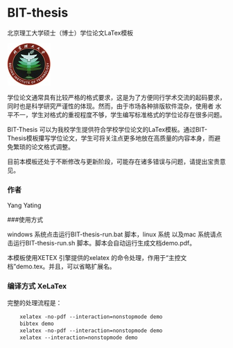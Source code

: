 # BIT-thesis
北京理工大学硕士（博士）学位论文LaTex模板

![](https://github.com/y-yating/image/raw/master/image-school/BIT_small.jpg)

学位论文通常具有比较严格的格式要求，这是为了方便同行学术交流的起码要求，同时也是科学研究严谨性的体现。然而，由于市场各种排版软件混杂，使用者
水平不一，学生对格式的重视程度不够，学生编写标准格式的学位论存在很多问题。

BIT-Thesis 可以为我校学生提供符合学校学位论文的LaTex模板。通过BIT-Thesis模板攥写学位论文，学生可将关注点更多地放在高质量的内容本身，而避免繁琐的论文格式调整。

目前本模板还处于不断修改与更新阶段，可能存在诸多错误与问题，请提出宝贵意见。

### 作者
Yang Yating

###使用方式

windows 系统点击运行BIT-thesis-run.bat 脚本，linux 系统
以及mac 系统请点击运行BIT-thesis-run.sh 脚本。脚本会自动运行生成文档demo.pdf。

本模板使用XETEX 引擎提供的xelatex 的命令处理，作用于“主控文档”demo.tex。并且，可以省略扩展名。

### 编译方式 XeLaTex
完整的处理流程是：

```
    xelatex -no-pdf --interaction=nonstopmode demo
    bibtex demo
    xelatex -no-pdf --interaction=nonstopmode demo
    xelatex --interaction=nonstopmode demo
```

